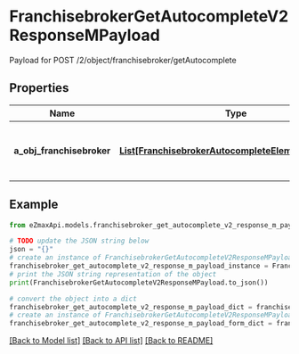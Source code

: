 # FranchisebrokerGetAutocompleteV2ResponseMPayload

Payload for POST /2/object/franchisebroker/getAutocomplete

## Properties

Name | Type | Description | Notes
------------ | ------------- | ------------- | -------------
**a_obj_franchisebroker** | [**List[FranchisebrokerAutocompleteElementResponse]**](FranchisebrokerAutocompleteElementResponse.md) | An array of Franchisebroker autocomplete element response. | 

## Example

```python
from eZmaxApi.models.franchisebroker_get_autocomplete_v2_response_m_payload import FranchisebrokerGetAutocompleteV2ResponseMPayload

# TODO update the JSON string below
json = "{}"
# create an instance of FranchisebrokerGetAutocompleteV2ResponseMPayload from a JSON string
franchisebroker_get_autocomplete_v2_response_m_payload_instance = FranchisebrokerGetAutocompleteV2ResponseMPayload.from_json(json)
# print the JSON string representation of the object
print(FranchisebrokerGetAutocompleteV2ResponseMPayload.to_json())

# convert the object into a dict
franchisebroker_get_autocomplete_v2_response_m_payload_dict = franchisebroker_get_autocomplete_v2_response_m_payload_instance.to_dict()
# create an instance of FranchisebrokerGetAutocompleteV2ResponseMPayload from a dict
franchisebroker_get_autocomplete_v2_response_m_payload_form_dict = franchisebroker_get_autocomplete_v2_response_m_payload.from_dict(franchisebroker_get_autocomplete_v2_response_m_payload_dict)
```
[[Back to Model list]](../README.md#documentation-for-models) [[Back to API list]](../README.md#documentation-for-api-endpoints) [[Back to README]](../README.md)


